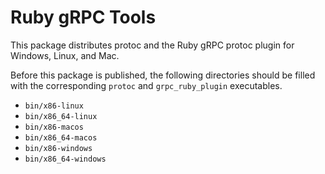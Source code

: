 # Ruby gRPC Tools

This package distributes protoc and the Ruby gRPC protoc plugin for Windows, Linux, and Mac.

Before this package is published, the following directories should be filled with the corresponding `protoc` and `grpc_ruby_plugin` executables.

- `bin/x86-linux`
- `bin/x86_64-linux`
- `bin/x86-macos`
- `bin/x86_64-macos`
- `bin/x86-windows`
- `bin/x86_64-windows`
